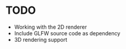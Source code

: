 # TODO
- Working with the 2D renderer
- Include GLFW source code as dependency
- 3D rendering support
